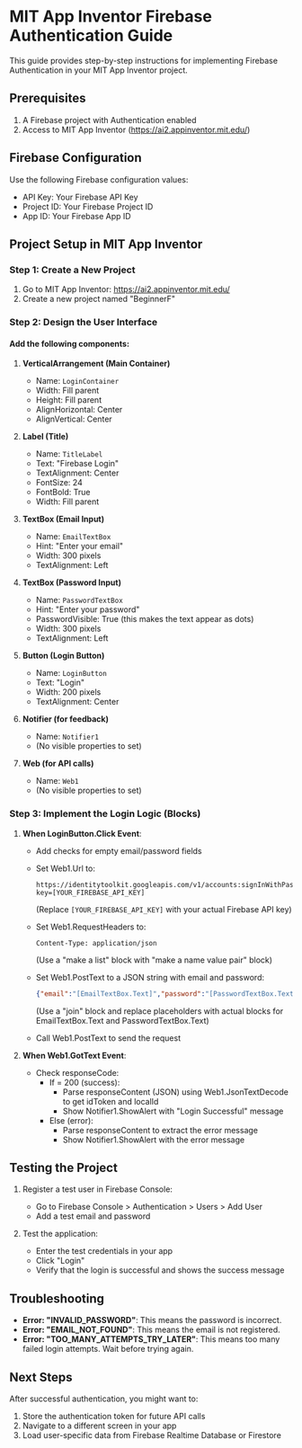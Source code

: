 # MIT App Inventor Firebase Authentication Guide

This guide provides step-by-step instructions for implementing Firebase Authentication in your MIT App Inventor project.

## Prerequisites

1. A Firebase project with Authentication enabled
2. Access to MIT App Inventor (https://ai2.appinventor.mit.edu/)

## Firebase Configuration

Use the following Firebase configuration values:
- API Key: Your Firebase API Key
- Project ID: Your Firebase Project ID
- App ID: Your Firebase App ID

## Project Setup in MIT App Inventor

### Step 1: Create a New Project

1. Go to MIT App Inventor: https://ai2.appinventor.mit.edu/
2. Create a new project named "BeginnerF"

### Step 2: Design the User Interface

#### Add the following components:

1. **VerticalArrangement (Main Container)**
   - Name: `LoginContainer`
   - Width: Fill parent
   - Height: Fill parent
   - AlignHorizontal: Center
   - AlignVertical: Center

2. **Label (Title)**
   - Name: `TitleLabel`
   - Text: "Firebase Login"
   - TextAlignment: Center
   - FontSize: 24
   - FontBold: True
   - Width: Fill parent

3. **TextBox (Email Input)**
   - Name: `EmailTextBox`
   - Hint: "Enter your email"
   - Width: 300 pixels
   - TextAlignment: Left

4. **TextBox (Password Input)**
   - Name: `PasswordTextBox`
   - Hint: "Enter your password"
   - PasswordVisible: True (this makes the text appear as dots)
   - Width: 300 pixels
   - TextAlignment: Left

5. **Button (Login Button)**
   - Name: `LoginButton`
   - Text: "Login"
   - Width: 200 pixels
   - TextAlignment: Center

6. **Notifier (for feedback)**
   - Name: `Notifier1`
   - (No visible properties to set)

7. **Web (for API calls)**
   - Name: `Web1`
   - (No visible properties to set)

### Step 3: Implement the Login Logic (Blocks)

1. **When LoginButton.Click Event**:
   - Add checks for empty email/password fields
   - Set Web1.Url to: 
     ```
     https://identitytoolkit.googleapis.com/v1/accounts:signInWithPassword?key=[YOUR_FIREBASE_API_KEY]
     ```
     (Replace `[YOUR_FIREBASE_API_KEY]` with your actual Firebase API key)
   
   - Set Web1.RequestHeaders to:
     ```
     Content-Type: application/json
     ```
     (Use a "make a list" block with "make a name value pair" block)
   
   - Set Web1.PostText to a JSON string with email and password:
     ```json
     {"email":"[EmailTextBox.Text]","password":"[PasswordTextBox.Text]","returnSecureToken":true}
     ```
     (Use a "join" block and replace placeholders with actual blocks for EmailTextBox.Text and PasswordTextBox.Text)
   
   - Call Web1.PostText to send the request

2. **When Web1.GotText Event**:
   - Check responseCode:
     - If = 200 (success):
       - Parse responseContent (JSON) using Web1.JsonTextDecode to get idToken and localId
       - Show Notifier1.ShowAlert with "Login Successful" message
     - Else (error):
       - Parse responseContent to extract the error message
       - Show Notifier1.ShowAlert with the error message

## Testing the Project

1. Register a test user in Firebase Console:
   - Go to Firebase Console > Authentication > Users > Add User
   - Add a test email and password

2. Test the application:
   - Enter the test credentials in your app
   - Click "Login"
   - Verify that the login is successful and shows the success message

## Troubleshooting

- **Error: "INVALID_PASSWORD"**: This means the password is incorrect.
- **Error: "EMAIL_NOT_FOUND"**: This means the email is not registered.
- **Error: "TOO_MANY_ATTEMPTS_TRY_LATER"**: This means too many failed login attempts. Wait before trying again.

## Next Steps

After successful authentication, you might want to:
1. Store the authentication token for future API calls
2. Navigate to a different screen in your app
3. Load user-specific data from Firebase Realtime Database or Firestore